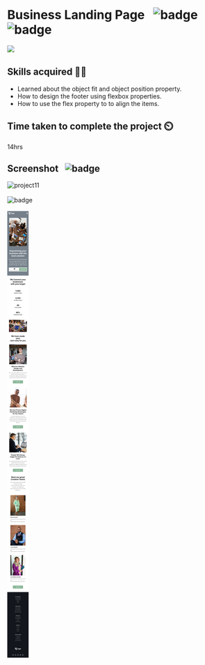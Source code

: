 # Business Landing Page &nbsp; ![badge](https://img.shields.io/badge/HTML%20and%20CSS-Project12-green) &nbsp; ![badge](https://img.shields.io/badge/-Responsive-orange)

[![](https://img.shields.io/badge/Live-Link-blue)](https://business-empower-landingpage.netlify.app/)

## Skills acquired 👨‍💻
- Learned about the object fit and object position property.
- How to design the footer using flexbox properties.
- How to use the flex property to to align the items.

## Time taken to complete the project ⏲️

14hrs

## Screenshot &nbsp; ![badge](https://img.shields.io/badge/Website-Screenshot-orange)
![project11](./assets/screenshot.png)
<br>
<br>
![badge](https://img.shields.io/badge/Mobile-View-yellow)
<br>
<br>
![project11](./assets/mobileview.png)